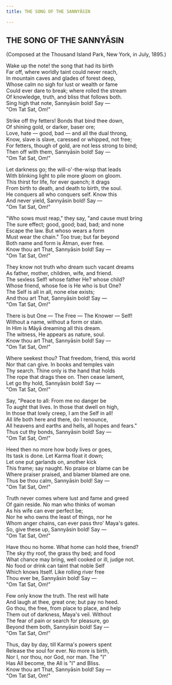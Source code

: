 ```yaml
---
title: THE SONG OF THE SANNYÂSIN

---
```





  

## THE SONG OF THE SANNYÂSIN

(Composed at the Thousand Island Park, New York, in July, 1895.)

Wake up the note! the song that had its birth  
Far off, where worldly taint could never reach,  
In mountain caves and glades of forest deep,  
Whose calm no sigh for lust or wealth or fame  
Could ever dare to break; where rolled the stream  
Of knowledge, truth, and bliss that follows both.  
Sing high that note, Sannyāsin bold! Say —  
                                            "Om Tat Sat, Om!"

Strike off thy fetters! Bonds that bind thee down,  
Of shining gold, or darker, baser ore;  
Love, hate — good, bad — and all the dual throng,  
Know, slave is slave, caressed or whipped, not free;  
For fetters, though of gold, are not less strong to bind;  
Then off with them, Sannyāsin bold! Say —  
                                            "Om Tat Sat, Om!"

Let darkness go; the will-o'-the-wisp that leads  
With blinking light to pile more gloom on gloom.  
This thirst for life, for ever quench; it drags  
From birth to death, and death to birth, the soul.  
He conquers all who conquers self. Know this  
And never yield, Sannyāsin bold! Say —  
                                            "Om Tat Sat, Om!"

"Who sows must reap," they say, "and cause must bring  
The sure effect; good, good; bad, bad; and none  
Escape the law. But whoso wears a form  
Must wear the chain." Too true; but far beyond  
Both name and form is Âtman, ever free.  
Know thou art That, Sannyāsin bold! Say —  
                                             "Om Tat Sat, Om!"

They know not truth who dream such vacant dreams  
As father, mother, children, wife, and friend.  
The sexless Self! whose father He? whose child?  
Whose friend, whose foe is He who is but One?  
The Self is all in all, none else exists;  
And thou art That, Sannyāsin bold! Say —  
                                              "Om Tat Sat, Om!"

There is but One — The Free — The Knower — Self!  
Without a name, without a form or stain.  
In Him is Māyā dreaming all this dream.  
The witness, He appears as nature, soul.  
Know thou art That, Sannyāsin bold! Say —  
                                             "Om Tat Sat, Om!"

Where seekest thou? That freedom, friend, this world  
Nor that can give. In books and temples vain  
Thy search. Thine only is the hand that holds  
The rope that drags thee on. Then cease lament,  
Let go thy hold, Sannyāsin bold! Say —  
                                            "Om Tat Sat, Om!"

Say, "Peace to all: From me no danger be  
To aught that lives. In those that dwell on high,  
In those that lowly creep, I am the Self in all!  
All life both here and there, do I renounce,  
All heavens and earths and hells, all hopes and fears."  
Thus cut thy bonds, Sannyāsin bold! Say —  
                                            "Om Tat Sat, Om!"

Heed then no more how body lives or goes,  
Its task is done. Let Karma float it down;  
Let one put garlands on, another kick  
This frame; say naught. No praise or blame can be  
Where praiser praised, and blamer blamed are one.  
Thus be thou calm, Sannyāsin bold! Say —  
                                           "Om Tat Sat, Om!"

Truth never comes where lust and fame and greed  
Of gain reside. No man who thinks of woman  
As his wife can ever perfect be;  
Nor he who owns the least of things, nor he  
Whom anger chains, can ever pass thro' Maya's gates.  
So, give these up, Sannyāsin bold! Say —  
                                           "Om Tat Sat, Om!"

Have thou no home. What home can hold thee, friend?  
The sky thy roof, the grass thy bed; and food  
What chance may bring, well cooked or ill, judge not.  
No food or drink can taint that noble Self  
Which knows Itself. Like rolling river free  
Thou ever be, Sannyāsin bold! Say —  
                                           "Om Tat Sat, Om!"

Few only know the truth. The rest will hate  
And laugh at thee, great one; but pay no heed.  
Go thou, the free, from place to place, and help  
Them out of darkness, Maya's veil. Without  
The fear of pain or search for pleasure, go  
Beyond them both, Sannyāsin bold! Say —  
                                            "Om Tat Sat, Om!"

Thus, day by day, till Karma's powers spent  
Release the soul for ever. No more is birth,  
Nor I, nor thou, nor God, nor man. The "I"  
Has All become, the All is "I" and Bliss.  
Know thou art That, Sannyāsin bold! Say —  
                                           "Om Tat Sat, Om!"


